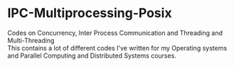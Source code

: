 # IPC-Multiprocessing-Posix
Codes on Concurrency, Inter Process Communication and Threading and Multi-Threading <br>
This contains a lot of different codes I've written for my Operating systems and Parallel Computing and Distributed Systems courses.
